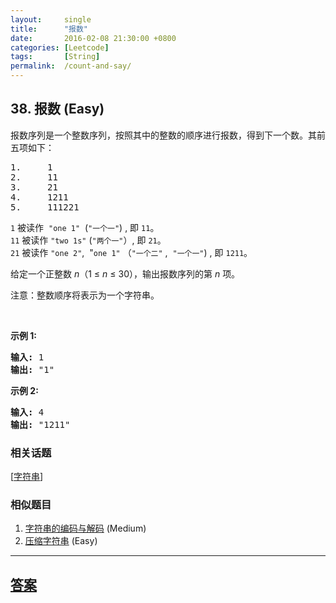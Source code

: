 ```yaml
---
layout:     single
title:      "报数"
date:       2016-02-08 21:30:00 +0800
categories: [Leetcode]
tags:       [String]
permalink:  /count-and-say/
---
```


## 38. 报数 (Easy)

<p>报数序列是一个整数序列，按照其中的整数的顺序进行报数，得到下一个数。其前五项如下：</p>

<pre>1.     1
2.     11
3.     21
4.     1211
5.     111221
</pre>

<p><code>1</code>&nbsp;被读作&nbsp;&nbsp;<code>&quot;one 1&quot;</code>&nbsp;&nbsp;(<code>&quot;一个一&quot;</code>) , 即&nbsp;<code>11</code>。<br>
<code>11</code> 被读作&nbsp;<code>&quot;two 1s&quot;</code>&nbsp;(<code>&quot;两个一&quot;</code>）, 即&nbsp;<code>21</code>。<br>
<code>21</code> 被读作&nbsp;<code>&quot;one 2&quot;</code>, &nbsp;&quot;<code>one 1&quot;</code>&nbsp;（<code>&quot;一个二&quot;</code>&nbsp;,&nbsp;&nbsp;<code>&quot;一个一&quot;</code>)&nbsp;, 即&nbsp;<code>1211</code>。</p>

<p>给定一个正整数 <em>n</em>（1 &le;&nbsp;<em>n</em>&nbsp;&le; 30），输出报数序列的第 <em>n</em> 项。</p>

<p>注意：整数顺序将表示为一个字符串。</p>

<p>&nbsp;</p>

<p><strong>示例&nbsp;1:</strong></p>

<pre><strong>输入:</strong> 1
<strong>输出:</strong> &quot;1&quot;
</pre>

<p><strong>示例 2:</strong></p>

<pre><strong>输入:</strong> 4
<strong>输出:</strong> &quot;1211&quot;
</pre>

### 相关话题
  [[字符串](https://github.com/openset/leetcode/tree/master/tag/string/README.md)]

### 相似题目
  1. [字符串的编码与解码](/encode-and-decode-strings) (Medium)
  1. [压缩字符串](/string-compression) (Easy)

---

## [答案](https://github.com/openset/leetcode/tree/master/problems/count-and-say)
